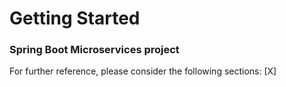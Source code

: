 # Getting Started

### Spring Boot Microservices project

For further reference, please consider the following sections: [X]

